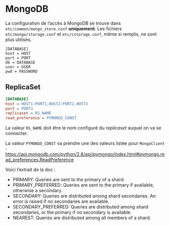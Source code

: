 # MongoDB

La configuration de l’accès à MongoDB se trouve dans `etc/common/mongo_store.conf` **uniquement**. Les fichiers `etc/mongo/storage.conf` et `etc/cstorage.conf`, même si remplis, ne sont plus utilisés.

```
[DATABASE]
host = HOST
port = PORT
db = DATABASE
user = USER
pwd = PASSWORD
```

## ReplicaSet

```ini
[DATABASE]
host = HOST1:PORT1,HOST2:PORT2,HOST3
port = PORT3
replicaset = RS_NAME
read_preference = PYMONGO_CONST
```

La valeur `RS_NAME` doit être le nom configuré du *replicaset* auquel on va se connecter.

La valeur `PYMONGO_CONST` va prendre une des valeurs listée pour `MongoClient` : https://api.mongodb.com/python/2.8/api/pymongo/index.html#pymongo.read_preferences.ReadPreference

Voici l’extrait de la doc :

 * PRIMARY: Queries are sent to the primary of a shard.
 * PRIMARY_PREFERRED: Queries are sent to the primary if available, otherwise a secondary.
 * SECONDARY: Queries are distributed among shard secondaries. An error is raised if no secondaries are available.
 * SECONDARY_PREFERRED: Queries are distributed among shard secondaries, or the primary if no secondary is available.
 * NEAREST: Queries are distributed among all members of a shard.